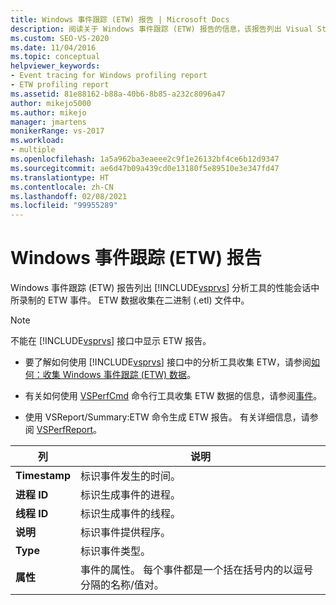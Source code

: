 ```yaml
---
title: Windows 事件跟踪 (ETW) 报告 | Microsoft Docs
description: 阅读关于 Windows 事件跟踪 (ETW) 报告的信息，该报告列出 Visual Studio 分析工具的性能会话中所录制的 ETW 事件。
ms.custom: SEO-VS-2020
ms.date: 11/04/2016
ms.topic: conceptual
helpviewer_keywords:
- Event tracing for Windows profiling report
- ETW profiling report
ms.assetid: 81e88162-b88a-40b6-8b85-a232c8096a47
author: mikejo5000
ms.author: mikejo
manager: jmartens
monikerRange: vs-2017
ms.workload:
- multiple
ms.openlocfilehash: 1a5a962ba3eaeee2c9f1e26132bf4ce6b12d9347
ms.sourcegitcommit: ae6d47b09a439cd0e13180f5e89510e3e347fd47
ms.translationtype: HT
ms.contentlocale: zh-CN
ms.lasthandoff: 02/08/2021
ms.locfileid: "99955289"
---
```

# <a name="event-tracing-for-windows-etw-report"></a>Windows 事件跟踪 (ETW) 报告
Windows 事件跟踪 (ETW) 报告列出 [!INCLUDE[vsprvs](../code-quality/includes/vsprvs_md.md)] 分析工具的性能会话中所录制的 ETW 事件。 ETW 数据收集在二进制 (.etl) 文件中。

> [!NOTE]
> 不能在 [!INCLUDE[vsprvs](../code-quality/includes/vsprvs_md.md)] 接口中显示 ETW 报告。

- 要了解如何使用 [!INCLUDE[vsprvs](../code-quality/includes/vsprvs_md.md)] 接口中的分析工具收集 ETW，请参阅[如何：收集 Windows 事件跟踪 (ETW) 数据](../profiling/how-to-collect-event-tracing-for-windows-etw-data.md)。

- 有关如何使用 [VSPerfCmd](../profiling/vsperfcmd.md) 命令行工具收集 ETW 数据的信息，请参阅[事件](../profiling/events-vsperfcmd.md)。

- 使用 VSReport/Summary:ETW 命令生成 ETW 报告。 有关详细信息，请参阅 [VSPerfReport](../profiling/vsperfreport.md)。

|列|说明|
|------------|-----------------|
|**Timestamp**|标识事件发生的时间。|
|**进程 ID**|标识生成事件的进程。|
|**线程 ID**|标识生成事件的线程。|
|**说明**|标识事件提供程序。|
|**Type**|标识事件类型。|
|**属性**|事件的属性。 每个事件都是一个括在括号内的以逗号分隔的名称/值对。|
